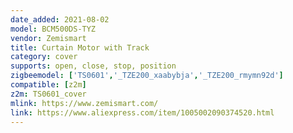 ```yaml
---
date_added: 2021-08-02
model: BCM500DS-TYZ
vendor: Zemismart
title: Curtain Motor with Track
category: cover
supports: open, close, stop, position
zigbeemodel: ['TS0601','_TZE200_xaabybja','_TZE200_rmymn92d']
compatible: [z2m]
z2m: TS0601_cover
mlink: https://www.zemismart.com/
link: https://www.aliexpress.com/item/1005002090374520.html
---
```

